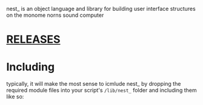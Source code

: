 nest_ is an object language and library for building user interface structures on the monome norns sound computer

# [RELEASES](https://github.com/andr-ew/nest_/releases/)



# Including

typically, it will make the most sense to icmlude nest_ by dropping the required module files into your script's `/lib/nest_` folder and including them like so:

```
```
